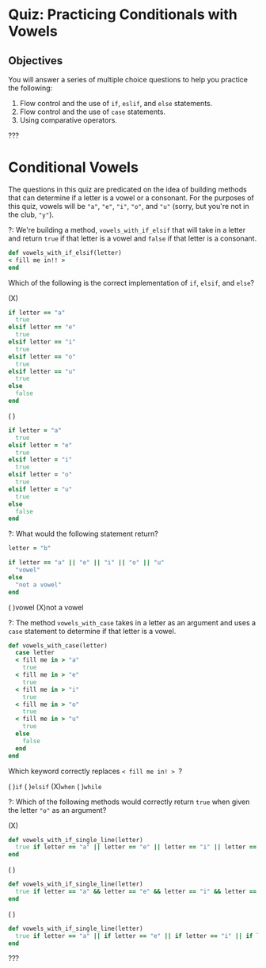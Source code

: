 # Quiz: Practicing Conditionals with Vowels

## Objectives
You will answer a series of multiple choice questions to help you practice the following:

1. Flow control and the use of `if`, `eslif`, and `else` statements.
3. Flow control and the use of `case` statements.
4. Using comparative operators.

???

# Conditional Vowels

The questions in this quiz are predicated on the idea of building methods that can determine if a letter is a vowel or a consonant. For the purposes of this quiz, vowels will be `"a"`, `"e"`, `"i"`, `"o"`, and `"u"` (sorry, but you're not in the club, `"y"`).

?: We're building a method, `vowels_with_if_elsif` that will take in a letter and return `true` if that letter is a vowel and `false` if that letter is a consonant.

```ruby
def vowels_with_if_elsif(letter)
< fill me in!! >
end
```

Which of the following is the correct implementation of `if`, `elsif`, and `else`?

(X)
```ruby
if letter == "a"
  true
elsif letter == "e"
  true
elsif letter == "i"
  true
elsif letter == "o"
  true
elsif letter == "u"
  true
else
  false
end
```
( )
```ruby
if letter = "a"
  true
elsif letter = "e"
  true
elsif letter = "i"
  true
elsif letter = "o"
  true
elsif letter = "u"
  true
else
  false
end
```

?: What would the following statement return?

```ruby
letter = "b"

if letter == "a" || "e" || "i" || "o" || "u"
  "vowel"
else
  "not a vowel"
end
```
( )vowel (X)not a vowel

?: The method `vowels_with_case` takes in a letter as an argument and uses a `case` statement to determine if that letter is a vowel.

```ruby
def vowels_with_case(letter)
  case letter
  < fill me in > "a"
    true
  < fill me in > "e"
    true
  < fill me in > "i"
    true
  < fill me in > "o"
    true
  < fill me in > "u"
    true
  else
    false
  end
end
```

Which keyword correctly replaces `< fill me in! > `?

( )`if` ( )`elsif` (X)`when` ( )`while`

?: Which of the following methods would correctly return `true` when given the letter `"o"` as an argument?

(X)
```ruby
def vowels_with_if_single_line(letter)
  true if letter == "a" || letter == "e" || letter == "i" || letter == "o" || letter == "u"
end
```
( )
```ruby
def vowels_with_if_single_line(letter)
  true if letter == "a" && letter == "e" && letter == "i" && letter == "o" && letter == "u"
end
```
( )
```ruby
def vowels_with_if_single_line(letter)
  true if letter == "a" || if letter == "e" || if letter == "i" || if letter == "o" || if letter == "u"
end
```

???
